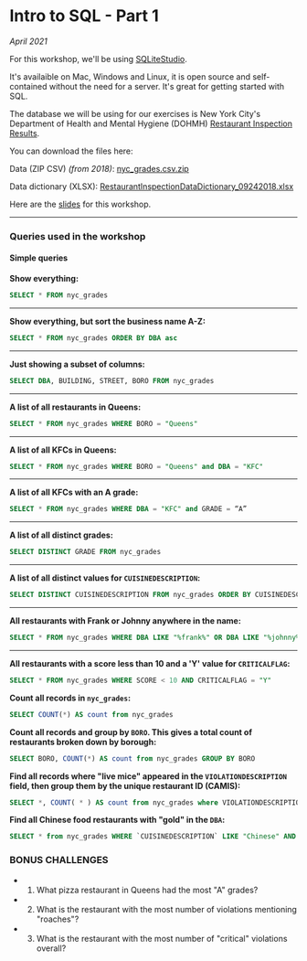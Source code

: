 # Intro to SQL - Part 1
_April 2021_

<!-- For this workshop, we'll be using [DB Browser fo SQLite](https://sqlitebrowser.org/dl/).  -->
For this workshop, we'll be using [SQLiteStudio](https://sqlitestudio.pl/). 

It's availaible on Mac, Windows and Linux, it is open source and self-contained without the need for a server. It's great for getting started with SQL.

The database we will be using for our exercises is New York City's Department of Health and Mental Hygiene (DOHMH) [Restaurant Inspection Results](https://data.cityofnewyork.us/Health/DOHMH-New-York-City-Restaurant-Inspection-Results/43nn-pn8j).

You can download the files here:

Data (ZIP CSV) _(from 2018)_: 
[nyc_grades.csv.zip](https://github.com/jonkeegan/intro-to-sql/raw/master/nyc_grades.csv.zip)

Data dictionary (XLSX): 
[RestaurantInspectionDataDictionary_09242018.xlsx](https://github.com/jonkeegan/intro-to-sql/raw/master/RestaurantInspectionDataDictionary_09242018.xlsx)

Here are the [slides](https://docs.google.com/presentation/d/1wKlNn9b-B5RgN6dBMMvhNVIGliIj4GCpoZlkdxMkS8M/edit?usp=sharing) for this workshop.

---
### Queries used in the workshop

#### Simple queries
**Show everything:**
```sql
SELECT * FROM nyc_grades
```
---
**Show everything, but sort the business name A-Z:**
```sql
SELECT * FROM nyc_grades ORDER BY DBA asc
```
---
**Just showing a subset of columns:**
```sql
SELECT DBA, BUILDING, STREET, BORO FROM nyc_grades
```
---
**A list of all restaurants in Queens:**
```sql
SELECT * FROM nyc_grades WHERE BORO = "Queens"
```
---
**A list of all KFCs in Queens:**
```sql
SELECT * FROM nyc_grades WHERE BORO = "Queens" and DBA = "KFC"
```
---
**A list of all KFCs with an A grade:**
```sql
SELECT * FROM nyc_grades WHERE DBA = "KFC" and GRADE = “A”
```
---
**A list of all distinct grades:**
```sql
SELECT DISTINCT GRADE FROM nyc_grades
```
---
**A list of all distinct values for `CUISINEDESCRIPTION`:**
```sql
SELECT DISTINCT CUISINEDESCRIPTION FROM nyc_grades ORDER BY CUISINEDESCRIPTION ASC 
```
---
**All restaurants with Frank or Johnny anywhere in the name:**
```sql
SELECT * FROM nyc_grades WHERE DBA LIKE "%frank%" OR DBA LIKE "%johnny%"
```
---
**All restaurants with a score less than 10 and a 'Y' value for `CRITICALFLAG`:**
```sql
SELECT * FROM nyc_grades WHERE SCORE < 10 AND CRITICALFLAG = "Y"
```
**Count all records in `nyc_grades`:**

```sql
SELECT COUNT(*) AS count from nyc_grades
```
**Count all records and group by `BORO`. This gives a total count of restaurants broken down by borough:**
```sql
SELECT BORO, COUNT(*) AS count from nyc_grades GROUP BY BORO
```
**Find all records where "live mice" appeared in the `VIOLATIONDESCRIPTION` field, then group them by the unique restaurant ID (CAMIS):**
```sql
SELECT *, COUNT( * ) AS count from nyc_grades where VIOLATIONDESCRIPTION LIKE "%live mice%" group by `CAMIS` order by count desc
```
**Find all Chinese food restaurants with "gold" in the `DBA`:**
```sql
SELECT * from nyc_grades WHERE `CUISINEDESCRIPTION` LIKE "Chinese" AND `DBA` LIKE "%gold%" AND `BORO`= "Manhattan"
```
### BONUS CHALLENGES

- 1. What pizza restaurant in Queens had the most "A" grades?
- 2. What is the restaurant with the most number of violations mentioning "roaches"?
- 3. What is the restaurant with the most number of "critical" violations overall?

